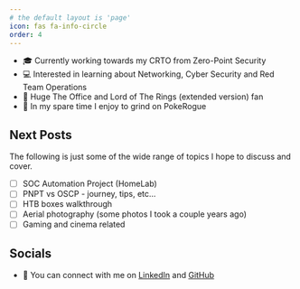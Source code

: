 ```yaml
---
# the default layout is 'page'
icon: fas fa-info-circle
order: 4
---
```


* 🎓 Currently working towards my CRTO from Zero-Point Security
* 💻 Interested in learning about Networking, Cyber Security and Red Team Operations
* 🎥 Huge The Office and Lord of The Rings (extended version) fan
* 🍺 In my spare time I enjoy to grind on PokeRogue

## Next Posts

The following is just some of the wide range of topics I hope to discuss and cover.

- [ ] SOC Automation Project (HomeLab)
- [ ] PNPT vs OSCP - journey, tips, etc...
- [ ] HTB boxes walkthrough
- [ ] Aerial photography (some photos I took a couple years ago)
- [ ] Gaming and cinema related

## Socials

* 🤝 You can connect with me on [LinkedIn][1] and [GitHub][2]

[1]: https://www.linkedin.com/in/pedro-torres99
[2]: https://github.com/fajao 